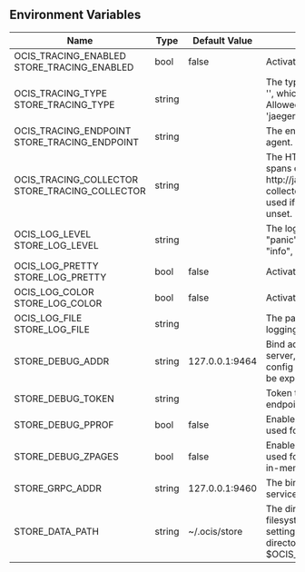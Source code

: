 ## Environment Variables

| Name | Type | Default Value | Description |
|------|------|---------------|-------------|
| OCIS_TRACING_ENABLED<br/>STORE_TRACING_ENABLED | bool | false | Activates tracing.|
| OCIS_TRACING_TYPE<br/>STORE_TRACING_TYPE | string |  | The type of tracing. Defaults to '', which is the same as 'jaeger'. Allowed tracing types are 'jaeger' and '' as of now.|
| OCIS_TRACING_ENDPOINT<br/>STORE_TRACING_ENDPOINT | string |  | The endpoint of the tracing agent.|
| OCIS_TRACING_COLLECTOR<br/>STORE_TRACING_COLLECTOR | string |  | The HTTP endpoint for sending spans directly to a collector, i.e. http://jaeger-collector:14268/api/traces. Only used if the tracing endpoint is unset.|
| OCIS_LOG_LEVEL<br/>STORE_LOG_LEVEL | string |  | The log level. Valid values are: "panic", "fatal", "error", "warn", "info", "debug", "trace".|
| OCIS_LOG_PRETTY<br/>STORE_LOG_PRETTY | bool | false | Activates pretty log output.|
| OCIS_LOG_COLOR<br/>STORE_LOG_COLOR | bool | false | Activates colorized log output.|
| OCIS_LOG_FILE<br/>STORE_LOG_FILE | string |  | The path to the log file. Activates logging to this file if set.|
| STORE_DEBUG_ADDR | string | 127.0.0.1:9464 | Bind address of the debug server, where metrics, health, config and debug endpoints will be exposed.|
| STORE_DEBUG_TOKEN | string |  | Token to secure the metrics endpoint.|
| STORE_DEBUG_PPROF | bool | false | Enables pprof, which can be used for profiling.|
| STORE_DEBUG_ZPAGES | bool | false | Enables zpages, which can be used for collecting and viewing in-memory traces.|
| STORE_GRPC_ADDR | string | 127.0.0.1:9460 | The bind address of the GRPC service.|
| STORE_DATA_PATH | string | ~/.ocis/store | The directory where the filesystem storage will store ocis settings. If not defined, the root directory derives from $OCIS_BASE_DATA_PATH:/store.|